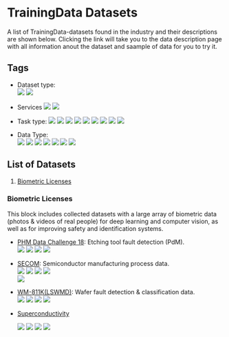 # TrainingData Datasets

A list of TrainingData-datasets found in the industry and their descriptions are shown below. Clicking the link will take you to the data description page with all information anout the dataset and saample of data for you to try it.



<a name="tags"></a>

## Tags

- Dataset type:  
  ![](https://img.shields.io/badge/type-License-blue)
  ![](https://img.shields.io/badge/type-On_demand-darkblue)

- Services 
  ![](https://img.shields.io/badge/service-Data%20Annotation-coral)
  ![](https://img.shields.io/badge/service-Data_Collection-yellow)
  
- Task type:
  ![](https://img.shields.io/badge/task_type-AntiSpoofing-green)
  ![](https://img.shields.io/badge/task_type-Bounding_Box_Detection-darkgreen)
  ![](https://img.shields.io/badge/task_type-Classification-yellow)
  ![](https://img.shields.io/badge/task_type-Computer%20Vision-orange)
  ![](https://img.shields.io/badge/task_type-Data%20Generation-lightgray)
  ![](https://img.shields.io/badge/task_type-Reidentification-red)
  ![](https://img.shields.io/badge/task_type-Segmentation-purple)
  ![](https://img.shields.io/badge/task_type-Transcription-magenta)
  ![](https://img.shields.io/badge/task_type-iBeta-lightyellow)

- Data Type:  
  ![](https://img.shields.io/badge/data_type-Biometrics-pinegreen)
  ![](https://img.shields.io/badge/data_type-Content%26Language-aqua)
  ![](https://img.shields.io/badge/data_type-E_commerce-maroon)
  ![](https://img.shields.io/badge/data_type-Healthcare-teal)
  ![](https://img.shields.io/badge/data_type-Smart_City-indigo)
  ![](https://img.shields.io/badge/data_type-iBeta-lightyellow)
  ![](https://img.shields.io/badge/data_type-Others-gold)
  

## List of Datasets

1. [ Biometric Licenses ](#bio_l)

<a name="bio_l"></a>

### Biometric Licenses
This block includes collected datasets with a large array of biometric data (photos & videos of real people) for deep learning and computer vision, as well as for improving safety and identification systems.

- [PHM Data Challenge 18](<https://github.com/makinarocks/awesome-industrial-machine-datasets/tree/master/data-explanation/PHM Data Challenge 18>): Etching tool fault detection (PdM).  
  ![](https://img.shields.io/badge/sector-semicon-blue.svg)
  ![](https://img.shields.io/badge/labeled-yes-blue.svg)
  ![](https://img.shields.io/badge/time--series-yes-blue.svg) ![](<https://img.shields.io/badge/simulation-no-red.svg>)   
- [SECOM](<https://github.com/makinarocks/awesome-industrial-machine-datasets/tree/master/data-explanation/SECOM>): Semiconductor manufacturing process data.  
  ![](https://img.shields.io/badge/sector-semicon-blue.svg)
  ![](https://img.shields.io/badge/labeled-yes-blue.svg)
  ![](https://img.shields.io/badge/time--series-yes-blue.svg) ![](<https://img.shields.io/badge/simulation-no-red.svg>)   
  ![](https://img.shields.io/badge/feature_selection-gray.svg)
- [WM-811K(LSWMD)](https://github.com/makinarocks/awesome-industrial-machine-datasets/tree/master/data-explanation/WM-811K(LSWMD)): Wafer fault detection & classification data.  
  ![](https://img.shields.io/badge/sector-semicon-blue.svg)
  ![](https://img.shields.io/badge/labeled-yes-blue.svg)
  ![](https://img.shields.io/badge/time--series-no-red.svg)
  ![](<https://img.shields.io/badge/simulation-no-red.svg>)

- [Superconductivity](https://github.com/makinarocks/awesome-industrial-machine-datasets/tree/master/data-explanation/Superconductivity%20Dataset)

  ![](https://img.shields.io/badge/sector-semicon-blue.svg) ![](https://img.shields.io/badge/labeled-yes-blue.svg) ![](https://img.shields.io/badge/time--series-no-red.svg)  ![](<https://img.shields.io/badge/simulation-no-red.svg>)
